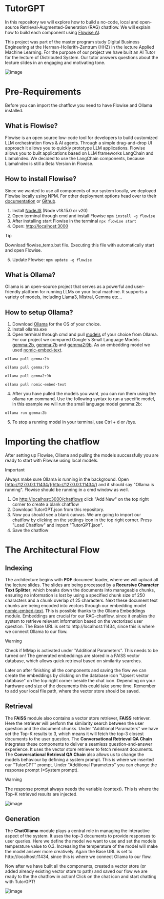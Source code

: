 # TutorGPT

In this repository we will explore how to build a no-code, local and open-source Retrieval-Augmented-Generation (RAG) chatflow.
We will explain how to build each component using [Flowise AI](https://flowiseai.com/).

This project was part of the master program study Digital Business Engineering at the Herman-Hollerith-Zentrum (HHZ) in the lecture Applied Machine Learning. For the purpose of our project we have built an AI Tutor for the lecture of Distributed System. Our tutor answers questions about the lecture slides in an engaging and motivating tone.


![image](https://github.com/user-attachments/assets/813dff1b-4299-47d5-8dc1-e6ddbd324064)


# Pre-Requirements 
Before you can import the chatflow you need to have Flowise and Ollama installed. 

## What is Flowise?

Flowise is an open source low-code tool for developers to build customized LLM orchestration flows & AI agents. Through a simple drag-and-drop UI approach it allows you to quickly prototype LLM applications. Flowise allows you to built applications based on LLM frameworks LangChain and LlamaIndex. We decided to use the LangChain components, because LlamaIndex is still a Beta Version in Flowise.

## How to install Flowise?
Since we wanted to use all components of our system locally, we deployed Flowise locally using NPM. For other deployment options head over to their [documentation](https://docs.flowiseai.com/getting-started) or [Github](https://github.com/FlowiseAI/Flowise).

1. Install [NodeJS](https://nodejs.org/en/download/package-manager) (Node v18.15.0 or v20)
2. Open terminal through cmd and install Flowise
```npm install -g flowise```
3. After installing start Flowise in the terminal
```npx flowise start```
4. Open: [http://localhost:3000](http://localhost:3000)
> [!TIP]
> Download flowise_temp.bat file. Executing this file with automatically start and open Flowise.
5. Update Flowise:
```npm update -g flowise```

## What is Ollama?

Ollama is an open-source project that serves as a powerful and user-friendly platform for running LLMs on your local machine. It supports a variety of models, including Llama3, Mistral, Gemma etc...

## How to setup Ollama?

1. Download [Ollama](https://ollama.com/) for the OS of your choice.
2. Install ollama.exe
3. Open terminal through cmd and pull [models](https://ollama.com/library) of your choice from Ollama. For our project we compared Google´s Small Language Models [gemma:2b](https://ollama.com/library/gemma:2b), [gemma:7b](https://ollama.com/library/gemma:7b) and [gemma2:9b](https://ollama.com/library/gemma2:9b). As an embedding model we used [nomic-embed-text](https://ollama.com/library/nomic-embed-text).

```ollama pull gemma:2b```

```ollama pull gemma:7b```

```ollama pull gemma2:9b```

```ollama pull nomic-embed-text```

4. After you have pulled the models you want, you can run them using the ollama run command. Use the following syntax to run a specific model, in this example we will run the small language model gemma:2b:

```ollama run gemma:2b```

5. To stop a running model in your terminal, use Ctrl + d or /bye.

#  Importing the chatflow
After setting up Flowise, Ollama and pulling the models successfully you are ready to start with Flowise using local models. 
> [!IMPORTANT]
> Always make sure Ollama is running in the background. Open [http://127.0.0.1:11434/](http://127.0.0.1:11434/) and it should say "Ollama is running". Flowise should be running in a cmd window as well.

1. On [http://localhost:3000/chatflows](http://localhost:3000/chatflows) click "Add New" on the top right corner to create a blank chatflow
2. Download TutorGPT.json from this repository.
3. Now you should see a blank canvas. We are going to import our chatflow by clicking on the settings icon in the top right corner. Press "Load Chatflow" and import "TutorGPT.json".
4. Save the chatflow

# The Architectural Flow

## Indexing
The architecture begins with **PDF** document loader, where we will upload all the lecture slides. The slides are being processed by a **Recursive Character Text Splitter**, which breaks down the documents into manageable chunks, ensuring no information is lost by using a specified chunk size of 250 characters and a chunk overlap of 25 characters. Next these document text chunks are being encoded into vectors through our embedding model [nomic-embed-text](https://ollama.com/library/nomic-embed-text). This is possible thanks to the Ollama Embeddings module. Embeddings are crucial for our RAG-chatflow, since it enables the system to retrieve relevant information based on the vectorized user question. The Base URL is set to http://localhost:11434, since this is where we connect Ollama to our flow.


> [!WARNING]
> Check if MMap is activated under "Additional Parameters". This needs to be turned on!
The generated embeddings are stored in a FAISS vector database, which allows quick retrieval based on similarity searches. 

Later on after finishing all the components and saving the flow we can create the embeddings by clicking on the database icon "Upsert vector database" on the top right corner beside the chat icon. Depending on your hardware and size of the documents this could take some time. Remember to add your local file path, where the vector store should be saved.

## Retrieval
The **FAISS** module also contains a vector store retriever, **FAISS** retriever. Here the retriever will perform the similarity search between the user question and the document chunks. Under "Additional Paramaters" we have set the Top-K results to 3, which means it will fetch the top-3 closest documents to the user question. The **Conversational Retrieval QA Chain** integrates these components to deliver a seamless question-and-answer experience. It uses the vector store retriever to fetch relevant documents. The **Conversational Retrieval QA Chain** also allows us to change the models behaviour by defining a system prompt. This is where we inserted our "TutorGPT" prompt. Under "Additional Parameters" you can change the response prompt (=System prompt).

> [!WARNING]
> The response prompt always needs the variable {context}. This is where the Top-K retrieved results are injected.


![image](https://github.com/user-attachments/assets/5534498a-28b4-49d9-8dca-d387ea7995c9)



## Generation


The **ChatOllama** module plays a central role in managing the interactive aspect of the system. It uses the top-3 documents to provide responses to user queries. Here we define the model we want to use and set the models temperature value to 0.3. Increasing the temperature of the model will make the model answer more creatively. Again the Base URL is set to http://localhost:11434, since this is where we connect Ollama to our flow.

Now after we have built all the components, created a vector store (or added already existing vector store to path) and saved our flow we are ready to the the chatflow in action! Click on the chat icon and start chatting with TutorGPT!

![image](https://github.com/user-attachments/assets/150ad5c6-93a7-4de1-8911-767922f3b12e)



